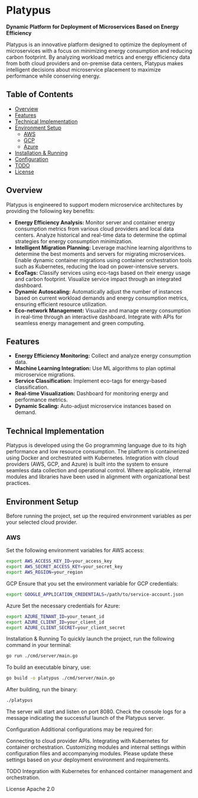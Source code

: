 # Platypus

**Dynamic Platform for Deployment of Microservices Based on Energy Efficiency**

Platypus is an innovative platform designed to optimize the deployment of microservices with a focus on minimizing energy consumption and reducing carbon footprint. By analyzing workload metrics and energy efficiency data from both cloud providers and on-premise data centers, Platypus makes intelligent decisions about microservice placement to maximize performance while conserving energy.

## Table of Contents

- [Overview](#overview)
- [Features](#features)
- [Technical Implementation](#technical-implementation)
- [Environment Setup](#environment-setup)
  - [AWS](#aws)
  - [GCP](#gcp)
  - [Azure](#azure)
- [Installation & Running](#installation--running)
- [Configuration](#configuration)
- [TODO](#todo)
- [License](#license)

## Overview

Platypus is engineered to support modern microservice architectures by providing the following key benefits:

- **Energy Efficiency Analysis:** Monitor server and container energy consumption metrics from various cloud providers and local data centers. Analyze historical and real-time data to determine the optimal strategies for energy consumption minimization.
- **Intelligent Migration Planning:** Leverage machine learning algorithms to determine the best moments and servers for migrating microservices. Enable dynamic container migrations using container orchestration tools such as Kubernetes, reducing the load on power-intensive servers.
- **EcoTags:** Classify services using eco-tags based on their energy usage and carbon footprint. Visualize service impact through an integrated dashboard.
- **Dynamic Autoscaling:** Automatically adjust the number of instances based on current workload demands and energy consumption metrics, ensuring efficient resource utilization.
- **Eco-network Management:** Visualize and manage energy consumption in real-time through an interactive dashboard. Integrate with APIs for seamless energy management and green computing.

## Features

- **Energy Efficiency Monitoring:** Collect and analyze energy consumption data.
- **Machine Learning Integration:** Use ML algorithms to plan optimal microservice migrations.
- **Service Classification:** Implement eco-tags for energy-based classification.
- **Real-time Visualization:** Dashboard for monitoring energy and performance metrics.
- **Dynamic Scaling:** Auto-adjust microservice instances based on demand.
  
## Technical Implementation

Platypus is developed using the Go programming language due to its high performance and low resource consumption. The platform is containerized using Docker and orchestrated with Kubernetes. Integration with cloud providers (AWS, GCP, and Azure) is built into the system to ensure seamless data collection and operational control. Where applicable, internal modules and libraries have been used in alignment with organizational best practices.

## Environment Setup

Before running the project, set up the required environment variables as per your selected cloud provider.

### AWS

Set the following environment variables for AWS access:

```bash
export AWS_ACCESS_KEY_ID=your_access_key
export AWS_SECRET_ACCESS_KEY=your_secret_key
export AWS_REGION=your_region
```

GCP
Ensure that you set the environment variable for GCP credentials:

```bash
export GOOGLE_APPLICATION_CREDENTIALS=/path/to/service-account.json
```

Azure
Set the necessary credentials for Azure:
```bash
export AZURE_TENANT_ID=your_tenant_id
export AZURE_CLIENT_ID=your_client_id
export AZURE_CLIENT_SECRET=your_client_secret
```

Installation & Running
To quickly launch the project, run the following command in your terminal:

```bash
go run ./cmd/server/main.go
```

To build an executable binary, use:

```bash
go build -o platypus ./cmd/server/main.go
```

After building, run the binary:

```bash
./platypus
```

The server will start and listen on port 8080. Check the console logs for a message indicating the successful launch of the Platypus server.


Configuration
Additional configurations may be required for:


Connecting to cloud provider APIs.
Integrating with Kubernetes for container orchestration.
Customizing modules and internal settings within configuration files and accompanying modules.
Please update these settings based on your deployment environment and requirements.


TODO
Integration with Kubernetes for enhanced container management and orchestration.


License
Apache 2.0
